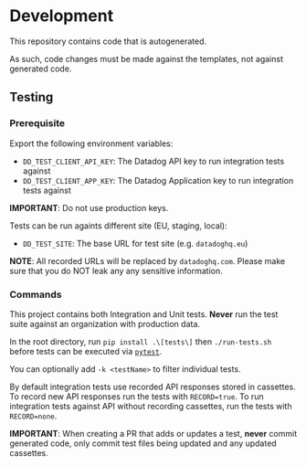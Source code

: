 # Development

This repository contains code that is autogenerated.

As such, code changes must be made against the templates, not against generated code.

## Testing

### Prerequisite

Export the following environment variables:
* `DD_TEST_CLIENT_API_KEY`: The Datadog API key to run integration tests against
* `DD_TEST_CLIENT_APP_KEY`: The Datadog Application key to run integration tests against

**IMPORTANT**: Do not use production keys.

Tests can be run againts different site (EU, staging, local):
* `DD_TEST_SITE`: The base URL for test site (e.g. `datadoghq.eu`)

**NOTE**: All recorded URLs will be replaced by `datadoghq.com`. Please make sure that you do NOT leak any
any sensitive information.

### Commands

This project contains both Integration and Unit tests.
__Never__ run the test suite against an organization with production data.

In the root directory, run `pip install .\[tests\]` then `./run-tests.sh` before tests can be executed via [`pytest`](https://pytest.org).

You can optionally add `-k <testName>` to filter individual tests.

By default integration tests use recorded API responses stored in cassettes. To record new API responses run the tests with `RECORD=true`. To run integration tests against API without recording cassettes, run the tests with `RECORD=none`.

**IMPORTANT**:
When creating a PR that adds or updates a test, __never__ commit
generated code, only commit test files being updated and any updated cassettes.
